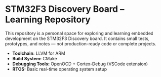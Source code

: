 # STM32F3 Discovery Board – Learning Repository

This repository is a personal space for exploring and learning embedded development on the STM32F3 Discovery board. It contains small tests, prototypes, and notes — not production-ready code or complete projects.

- **Toolchain:** LLVM for ARM  
- **Build System:** CMake  
- **Debugging Tools:** OpenOCD + Cortex-Debug (VSCode extension)  
- **RTOS:** Basic real-time operating system setup
